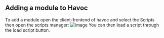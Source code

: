 
## Adding a module to Havoc
To add a module open the client-frontend of havoc and select the Scripts then open the scripts manager:
![image](https://github.com/p4p1/havoc-store/assets/19672114/1df4bcaf-e438-4571-a4ed-ee3cf81e3369)
You can then load a script through the load script button.

